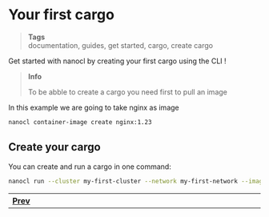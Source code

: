 <h1 id="nxtmdoc-meta-title">Your first cargo</h1>

<blockquote class="tags">
 <strong>Tags</strong>
 </br>
 <span id="nxtmdoc-meta-keywords">
  documentation, guides, get started, cargo, create cargo
 </span>
</blockquote>

<p id="nxtmdoc-meta-description">
Get started with nanocl by creating your first cargo using the CLI !
</p>

<blockquote class="info">
<strong>Info</strong>

To be abble to create a cargo you need first to pull an image
</blockquote>

In this example we are going to take nginx as image

```sh
nanocl container-image create nginx:1.23
```

## Create your cargo

You can create and run a cargo in one command:
```sh
nanocl run --cluster my-first-cluster --network my-first-network --image nginx:1.23 my-first-cargo
```

<table>
  <tr>
    <th align="left">
      <img class="nxtmdoc-delete" width="1000" height="0">
      <a href="1.orientation-and-setup">Prev</a>
    </th>
  </tr>
</table>
